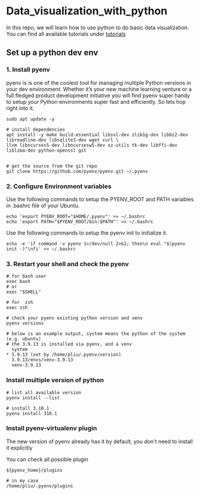 # Data_visualization_with_python

In this repo, we will learn how to use python to do basic data visualization. You can find all available tutorials under
[tutorials](tutorials)

## Set up a python dev env

### 1. Install pyenv

pyenv is is one of the coolest tool for managing multiple Python versions in your dev environment. Whether it’s your new machine learning venture or a full fledged product development initiative you will find pyenv super handy to setup your Python environments super fast and efficiently. So lets hop right into it.


```shell
sudo apt update -y

# install dependencies
apt install -y make build-essential libssl-dev zlib1g-dev libbz2-dev libreadline-dev libsqlite3-dev wget curl \
llvm libncurses5-dev libncursesw5-dev xz-utils tk-dev libffi-dev liblzma-dev python-openssl git


# get the source from the git repo
git clone https://github.com/pyenv/pyenv.git ~/.pyenv
```

### 2. Configure Environment variables
Use the following commands to setup the PYENV_ROOT and PATH variables in .bashrc file of your Ubuntu.

```shell
echo 'export PYENV_ROOT="$HOME/.pyenv"' >> ~/.bashrc 
echo 'export PATH="$PYENV_ROOT/bin:$PATH"' >> ~/.bashrc 
```

Use the following commands to setup the pyenv init to initialize it. 

```shell
echo -e 'if command -v pyenv 1>/dev/null 2>&1; then\n eval "$(pyenv init -)"\nfi' >> ~/.bashrc
```

### 3. Restart your shell  and check the pyenv

```shell
# for bash user
exec bash
# or
exec "$SHELL"

# for  zsh
exec zsh

# check your pyenv existing python version and venv
pyenv versions

# below is an example output, system means the python of the system (e.g. ubuntu)
# the 3.9.13 is installed via pyenv, and a venv
  system
* 3.9.13 (set by /home/pliu/.pyenv/version)
  3.9.13/envs/venv-3.9.13
  venv-3.9.13

```

### Install multiple version of python

```shell
# list all available version
pyenv install --list

# install 3.10.1
pyenv install 310.1
```


### Install pyenv-virtualenv plugin

The new version of pyenv already has it by default, you don't need to install it explicitly

You can check all possible plugin

```shell
${pyenv_home}/plugins

# in my case
/home/pliu/.pyenv/plugins
```